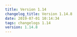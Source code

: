 ```yaml
---
title: Version 1.14
changelog_title: Version 1.14.8
date: 2019-07-01 10:14:34 
tags: changelogs 1.14
version: 1.14.8
---
```

<script src="https://gist.github.com/spinnaker-release/f223e8c3790e2ded5cfde046965e658d.js"/>